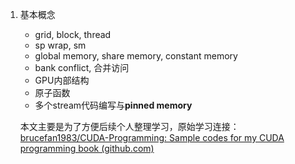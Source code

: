 1. 基本概念

   * grid, block, thread
   * sp wrap, sm
   * global memory, share memory, constant memory
   * bank conflict, 合并访问
   * GPU内部结构
   * 原子函数
   * 多个stream代码编写与**pinned memory**

   本文主要是为了方便后续个人整理学习，原始学习连接：[brucefan1983/CUDA-Programming: Sample codes for my CUDA programming book (github.com)](https://github.com/brucefan1983/CUDA-Programming)
